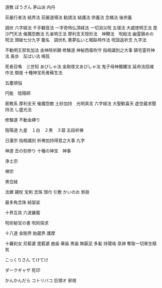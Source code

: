 道教
ぼうざん
茅山派
内丹

荘厳行者法
結界法
荘厳道場法
勧請法
結護法
供養法
念桶法
後供養

調伏
六字経法
千手観音法
一字奇特仏頂経法
一切消災呪
五壇法
大威徳明王法
毘沙門天法
催魔怨敵法
孔雀明王法
摩利支天隠形法　神鞭法　呪殺法
幽霊鎮めの呪法
頭破七分九字
籠名　調伏札
悪夢払いと眠臥時作法
呪詛返祈念
九字法

不動明王邪気加法
金神除祈願
修験道 神秘西風吹守
指相識別之大事
鎮宅霊符神法
禹歩　反ばい法
鳴弦



死者召喚　三世知
あびしゃ法
金剛夜叉あびしゃ法
鬼子母神髑髏法
延命法招魂作法
御座
十種神宝死者蘇生法


五塵煩悩

円能　陰陽師

密教系
摩利支天
催魔怨敵
土砂加持　光明真言
六字経法
大聖歓喜天
虚空蔵求聞持法
し盛光法

修験道
不動金縛り

陰陽道
九星　１白　２黒　３碧
五段祈祷

日蓮宗
指相識別
祈祷加持得意之大事
九字

神道
丑の刻参り
十種の神宝　神事

浄土宗

禅宗

黒住経


法螺
錫杖
宝剣
念珠
頭巾
引敷
かいのお
鈴掛

最多角念珠
結袈裟

十界互具
六波羅蜜


呪術秘宝の書
呪術探求

十八道
金剛界
胎蔵界
護摩

十羅刹女
尼藍婆
毘藍婆
曲歯
華歯
黒歯
無厭足
多髪
持瓔珞
皐諦
奪取一切衆生精気



こっくりさん
てけてけ

ダークギャザ
死印

かんかんだら
コトリバコ
巨頭オ
邪視







